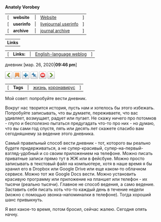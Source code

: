 **Anatoly Vorobey**

|     |     |     |     |     |
| --- | --- | --- | --- | --- |
| [   | **website** | \|  | [Website](http://avva.livejournal.com/) | ]   |
| [   | **userinfo** | \|  | [livejournal userinfo](https://avva.livejournal.com/profile) | ]   |
| [   | **archive** | \|  | [journal archive](https://avva.livejournal.com/calendar) | ]   |

|     |
| --- |
| **Links** |

|     |     |     |     |     |
| --- | --- | --- | --- | --- |
| [   | **Links:** | \|  | [English-language weblog](http://www.lovestwell.org/) | ]   |

дневник
[мар. 26, 2020|**09:46 pm**]

[![btn_prev.gif](../_resources/btn_prev.gif)](https://avva.livejournal.com/3271265.html)  [![btn_memories.gif](../_resources/btn_memories.gif)](https://www.livejournal.com/tools/memadd.bml?journal=avva&itemid=3271483)  [![btn_sharethis.gif](../_resources/btn_sharethis.gif)](https://www.livejournal.com/update.bml?repost_type=c&repost=https://avva.livejournal.com/3271483.html&nodraft=1)  [![btn_track.gif](../_resources/btn_track.gif)](https://www.livejournal.com/manage/subscriptions/entry.bml?journal=avva&itemid=3271483)  [![button-flag.gif](../_resources/button-flag.gif)](https://www.livejournal.com/tools/content_flag.bml?user=avva&itemid=3271483)  [![btn_next.gif](../_resources/btn_next.gif)](https://avva.livejournal.com/3271898.html)

|     |     |     |     |     |
| --- | --- | --- | --- | --- |
| [   | **Tags** | \|  | [жизнь](https://avva.livejournal.com/tag/%D0%B6%D0%B8%D0%B7%D0%BD%D1%8C), [коронавирус](https://avva.livejournal.com/tag/%D0%BA%D0%BE%D1%80%D0%BE%D0%BD%D0%B0%D0%B2%D0%B8%D1%80%D1%83%D1%81) | ]   |

Мой совет: попробуйте вести дневник.

Вокруг нас творится история, пусть нам и хотелось бы этого избежать. Попробуйте записывать, что вы думаете, переживаете, что вас удивляет, возмущает, радует или пугает. Не скажу ничего про потомков - глупо и бесполезно пытаться предугадать что-то про них - но думаю, что вы сами год спустя, пять или десять лет скажете спасибо вам сегодняшнему за ведение этого дневника.

Самый правильный способ вести дневник - тот, которого вы реально будете придерживаться, а не супер-красивый, супер-на-первый-взгляд-удобный и со своим приложением на телефоне. Можно писать приватные записи прямо тут в ЖЖ или в фейсбуке. Можно просто записывать в текстовый файл на компьютере, хотя в наше время я бы хранил его в Dropbox или Google Drive или еще каком-то облачном сервисе. Можно тот же Google Docs вести. Можно установить красивую программу или приложение на планшет или телефон - их тысячи (реально тысячи). Главное не способ ведения, а само ведение. Заставить себя писать хоть что-то каждый день в течение недели (можно с помощью звонка-напоминалки в телефоне). Тогда хороший шанс привыкнуть.

Я вел какое-то время, потом бросил, сейчас жалею. Сегодня опять начну.